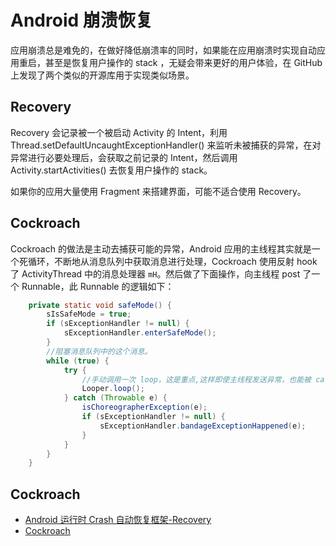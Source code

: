 # Android 崩溃恢复

应用崩溃总是难免的，在做好降低崩溃率的同时，如果能在应用崩溃时实现自动应用重启，甚至是恢复用户操作的 stack ，无疑会带来更好的用户体验，在 GitHub 上发现了两个类似的开源库用于实现类似场景。

## Recovery

Recovery 会记录被一个被启动 Activity 的 Intent，利用 Thread.setDefaultUncaughtExceptionHandler() 来监听未被捕获的异常，在对异常进行必要处理后，会获取之前记录的 Intent，然后调用 Activity.startActivities() 去恢复用户操作的 stack。

如果你的应用大量使用 Fragment 来搭建界面，可能不适合使用 Recovery。

## Cockroach

Cockroach 的做法是主动去捕获可能的异常，Android 应用的主线程其实就是一个死循环，不断地从消息队列中获取消息进行处理，Cockroach 使用反射 hook 了 ActivityThread 中的消息处理器 `mH`。然后做了下面操作，向主线程 post 了一个 Runnable，此 Runnable 的逻辑如下：

```java
    private static void safeMode() {
        sIsSafeMode = true;
        if (sExceptionHandler != null) {
            sExceptionHandler.enterSafeMode();
        }
        //阻塞消息队列中的这个消息。
        while (true) {
            try {
                //手动调用一次 loop，这是重点,这样即使主线程发送异常，也能被 catch 住。
                Looper.loop();
            } catch (Throwable e) {
                isChoreographerException(e);
                if (sExceptionHandler != null) {
                    sExceptionHandler.bandageExceptionHappened(e);
                }
            }
        }
    }
```

## Cockroach

- [Android 运行时 Crash 自动恢复框架-Recovery](https://juejin.im/entry/57cd5b5b0e3dd90063fec8bc)
- [Cockroach](https://github.com/android-notes/Cockroach)